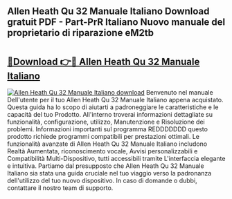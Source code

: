 ## Allen Heath Qu 32 Manuale Italiano Download gratuit PDF - Part-PrR Italiano Nuovo manuale del proprietario di riparazione eM2tb

# <h2><a href="http://dfb462.blite.top/?on=Allen+Heath+Qu+32+Manuale+Italiano">🔗Download 👉🔴 Allen Heath Qu 32 Manuale Italiano</a></h2>

[![Allen Heath Qu 32 Manuale Italiano download](https://i.imgur.com/lujVjoI.png)](http://dfb462.blite.top/?on=Allen+Heath+Qu+32+Manuale+Italiano)
Benvenuto nel manuale Dell'utente per il tuo Allen Heath Qu 32 Manuale Italiano appena acquistato. Questa guida ha lo scopo di aiutarti a padroneggiare le caratteristiche e le capacità del tuo Prodotto. All'interno troverai informazioni dettagliate su funzionalità, configurazione, utilizzo, Manutenzione e Risoluzione dei problemi. Informazioni importanti sul programma REDDDDDDD questo prodotto richiede programmi compatibili per prestazioni ottimali. Le funzionalità avanzate di Allen Heath Qu 32 Manuale Italiano includono Realtà Aumentata, riconoscimento vocale, Avvisi personalizzabili e Compatibilità Multi-Dispositivo, tutti accessibili tramite L'interfaccia elegante e intuitiva. Partiamo dal presupposto che Allen Heath Qu 32 Manuale Italiano sia stata una guida cruciale nel tuo viaggio verso la padronanza dell'utilizzo del tuo nuovo dispositivo. In caso di domande o dubbi, contattare il nostro team di supporto.

